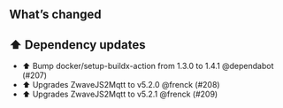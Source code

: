 ## What’s changed

## ⬆️ Dependency updates

- ⬆️ Bump docker/setup-buildx-action from 1.3.0 to 1.4.1 @dependabot (#207)
- ⬆️ Upgrades ZwaveJS2Mqtt to v5.2.0 @frenck (#208)
- ⬆️ Upgrades ZwaveJS2Mqtt to v5.2.1 @frenck (#209)
